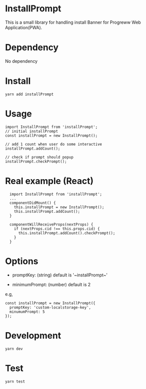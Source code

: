 # InstallPrompt

This is a small library for handling install Banner for Progreww Web Application(PWA).

# Dependency

No dependency

# Install

```
yarn add installPrompt
```

# Usage
```
import InstallPrompt from 'installPrompt';
// initial installPrompt
const installPrompt = new InstallPrompt();

// add 1 count when user do some interactive
installPrompt.addCount();

// check if prompt should popup
installPrompt.checkPrompt();
```

# Real example (React)

```
  import InstallPrompt from 'installPrompt';
  ...
  componentDidMount() {
    this.installPrompt = new InstallPrompt();
    this.installPrompt.addCount();
  }

  componentWillReceiveProps(nextProps) {
    if (nextProps.cid !== this.props.cid) {
      this.installPrompt.addCount().checkPrompt();
    }
  }

```

# Options

* promptKey: (string) default is '~installPrompt~'

* minimumPrompt: (number) default is 2



e.g,
```
const installPrompt = new InstallPrompt({
  promptKey: 'custom-localstorage-key',
  minumumPrompt: 5
});
```

# Development
```
yarn dev
```

# Test
```
yarn test
```




